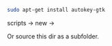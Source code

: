 ```bash
sudo apt-get install autokey-gtk
```

scripts -> new -> 

Or source this dir as a subfolder.
```
